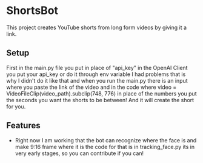 
# ShortsBot

This project creates YouTube shorts from long form videos by giving it a link.



## Setup

First in the main.py file you put in place of "api_key" in the OpenAI Client you put your api_key or do it through env variable I had problems that is why I didn't do it like that and when you run the main.py there is an input where you paste the link of the video and in the code where  video = VideoFileClip(video_path).subclip(748, 776) in place of the numbers you put the seconds you want the shorts to be between! And it will create the short for you. 

## Features

- Right now I am working that the bot can recognize where the  face is and make 9:16 frame where it is the code for that is in tracking_face.py its in very early stages, so you can contribute if you can!

